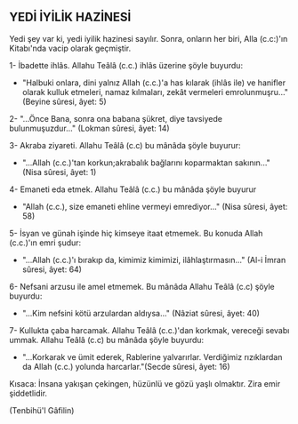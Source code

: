 ## YEDİ İYİLİK HAZİNESİ

Yedi şey var ki, yedi iyilik hazinesi sayılır. Sonra, on­ların her biri, Alla (c.c:)'ın Kitabı'nda vacip olarak geç­miştir.

1- İbadette ihlâs. Allahu Teâlâ (c.c.) ihlâs üzerine şöyle buyurdu:

- "Halbuki onlara, dini yalnız Allah (c.c.)'a has kıla­rak (ihlâs ile) ve hanifler olarak kulluk etmeleri, namaz kılmaları, zekât vermeleri emrolunmuşru..." (Beyine sûresi, âyet: 5)

2- "...Önce Bana, sonra ona babana şükret, diye tav­siyede bulunmuşuzdur..." (Lokman sûresi, âyet: 14)

3- Akraba ziyareti. Allahu Teâlâ (c.c) bu mânâda şöyle buyurur:

- "...Allah (c.c.)'tan korkun;akrabalık bağlarını ko­parmaktan sakının..." (Nisa sûresi, âyet: 1)

4- Emaneti eda etmek. Allahu Teâlâ (c.c.) bu mânâda şöyle buyurur

- "Allah (c.c.), size emaneti ehline vermeyi emredi­yor..." (Nisa sûresi, âyet: 58)

5- İsyan ve günah işinde hiç kimseye itaat etme­mek. Bu konuda Allah (c.c.)'ın emri şudur:

- "...Allah (c.c.)'ı bırakıp da, kimimiz kimimizi, ilâhlaştırmasın..." (Al-i İmran sûresi, âyet: 64)

6- Nefsani arzusu ile amel etmemek. Bu mânâda Allahu Teâlâ (c.c) şöyle buyurdu:

- "...Kim nefsini kötü arzulardan aldıysa..." (Nâziat sûresi, âyet: 40)

7- Kullukta çaba harcamak. Allahu Teâlâ (c.c.)'dan korkmak, vereceği sevabı ummak. Allahu Teâlâ (c.c) bu mânâda şöyle buyurdu:

- "...Korkarak ve ümit ederek, Rablerine yalvarırlar. Verdiğimiz rızıklardan da Allah (c.c.) yolunda harcar­lar."(Secde sûresi, âyet: 16)

Kısaca: İnsana yakışan çekingen, hüzünlü ve gözü yaşlı olmaktır. Zira emir şiddetlidir.

(Tenbihü'l Gâfilin)
